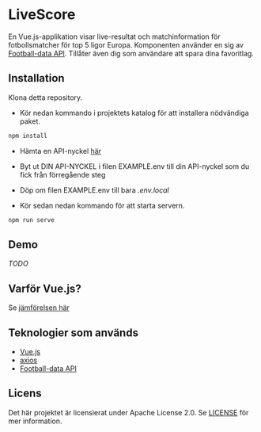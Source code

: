 # LiveScore

En Vue.js-applikation  visar live-resultat och matchinformation för fotbollsmatcher för top 5 ligor Europa. Komponenten använder en sig av [Football-data API](https://www.football-data.org/). 
Tillåter även dig som användare att spara dina favoritlag. 

## Installation
Klona detta repository.
* Kör nedan kommando i projektets katalog för att installera nödvändiga paket.
```javascript
npm install
``` 

* Hämta en API-nyckel [här](https://www.football-data.org/client/register)

* Byt ut DIN API-NYCKEL i filen EXAMPLE.env till din API-nyckel som du fick från förregående steg

* Döp om filen EXAMPLE.env till bara _.env.local_

* Kör sedan nedan kommando för att starta servern.
```javascript
npm run serve
```


## Demo
_TODO_

## Varför Vue.js?
Se [jämförelsen här](jämförelse.md)

## Teknologier som används
* [Vue.js](https://vuejs.org/)
* [axios](https://github.com/axios/axios)
* [Football-data API](https://www.football-data.org/)



## Licens
Det här projektet är licensierat under Apache License 2.0. Se [LICENSE](LICENSE) för mer information.
